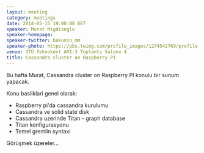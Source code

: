 ```yaml
---
layout: meeting
category: meetings
date: 2014-05-15 19:00:00 EET
speaker: Murat Migdisoglu
speaker-homepage: 
speaker-twitter: bakunin_mm
speaker-photo: https://pbs.twimg.com/profile_images/1274542769/profile.JPG
venue: ITÜ Teknokent ARI-3 Toplantı Salonu 4
title: Cassandra cluster on Raspberry PI
---
```


Bu hafta Murat, Cassandra cluster on Raspberry PI konulu bir sunum yapacak.


 Konu basliklari genel olarak: 

- Raspberry pi'da cassandra kurulumu 
- Cassandra ve solid state disk 
- Cassandra uzerinde Titan - graph database 
- Titan konfigurasyonu 
- Temel gremlin syntaxi

Görüşmek üzereler...
